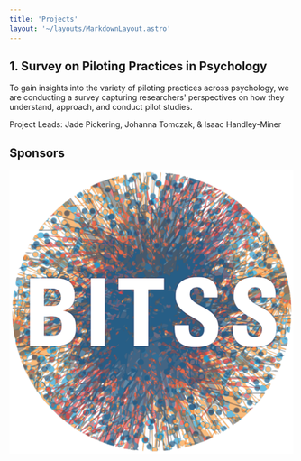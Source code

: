 ```yaml
---
title: 'Projects'
layout: '~/layouts/MarkdownLayout.astro'
---
```


## 1. Survey on Piloting Practices in Psychology
To gain insights into the variety of piloting practices across psychology, we are conducting a survey capturing researchers' perspectives on how they understand, approach, and conduct pilot studies.

Project Leads: Jade Pickering, Johanna Tomczak, & Isaac Handley-Miner


## Sponsors
![BITSS](../assets/images/bitss_icon.png)<!--rehype:style=width:150px;-->

